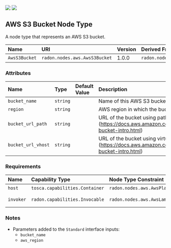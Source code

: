![](https://img.shields.io/badge/Status:-RELEASED-green)
![](https://img.shields.io/badge/%20-DEPLOYABLE-blueviolet)

## AWS S3 Bucket Node Type

A node type that represents an AWS S3 bucket.

| Name | URI | Version | Derived From |
|:---- |:--- |:------- |:------------ |
| `AwsS3Bucket` | `radon.nodes.aws.AwsS3Bucket` | 1.0.0 | `radon.nodes.abstract.ObjectStorage` |

### Attributes

| Name | Type | Default Value | Description |
|:---- |:---- |:------------- |:----------- |
| `bucket_name` | `string` |   | Name of this AWS S3 bucket |
| `region` | `string` |   | AWS region in which the bucket is deployed |
| `bucket_url_path` | `string` |   | URL of the bucket using path-style access (https://docs.aws.amazon.com/AmazonS3/latest/userguide/access-bucket-intro.html) |
| `bucket_url_vhost` | `string` |   | URL of the bucket using virtual-hosted-style access (https://docs.aws.amazon.com/AmazonS3/latest/userguide/access-bucket-intro.html) |

### Requirements

| Name | Capability Type | Node Type Constraint | Relationship Type | Occurrences |
|:---- |:--------------- |:-------------------- |:----------------- |:------------|
| `host` | `tosca.capabilities.Container` | `radon.nodes.aws.AwsPlatform` | `tosca.relationships.HostedOn` | [1, 1] |
| `invoker` | `radon.capabilities.Invocable` | `radon.nodes.aws.AwsLambdaFunction` | `radon.relationships.aws.AwsTriggers`| [0, UNBOUNDED] |

### Notes

* Parameters added to the `Standard` interface inputs:
    * `bucket_name`
    * `aws_region`
